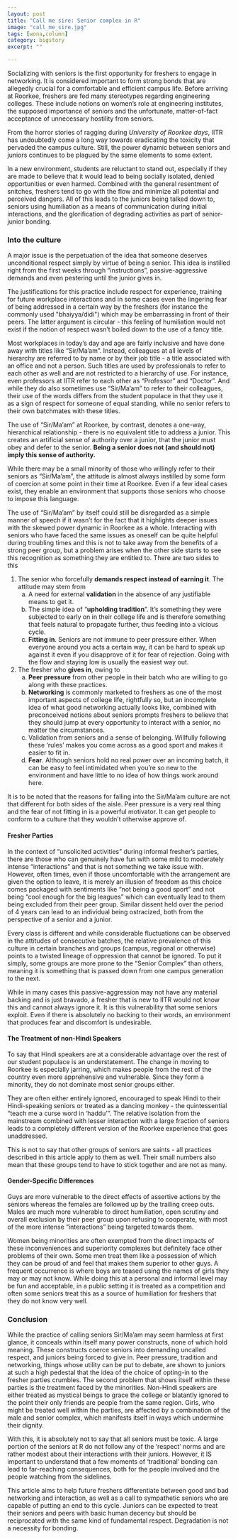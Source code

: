 ```yaml
---
layout: post
title: "Call me sire: Senior complex in R"
image: "call_me_sire.jpg"
tags: [wona,column] 
category: bigstory
excerpt: ""

---
```


Socializing with seniors is the first opportunity for freshers to engage in networking. It is considered important to form strong bonds that are allegedly crucial for a comfortable and efficient campus life. Before arriving at Roorkee, freshers are fed many stereotypes regarding engineering colleges. These include notions on women’s role at engineering institutes, the supposed importance of seniors and the unfortunate, matter-of-fact acceptance of unnecessary hostility from seniors.

From the horror stories of ragging during *University of Roorkee days*, IITR has undoubtedly come a long way towards eradicating the toxicity that pervaded the campus culture. Still, the power dynamic between seniors and juniors continues to be plagued by the same elements to some extent.

In a new environment, students are reluctant to stand out, especially if they are made to believe that it would lead to being socially isolated, denied opportunities or even harmed. Combined with the general resentment of snitches, freshers tend to go with the flow and minimize all potential and perceived dangers. All of this leads to the juniors being talked down to, seniors using humiliation as a means of communication during initial interactions, and the glorification of degrading activities as part of senior-junior bonding.


### <b>Into the culture</b>

A major issue is the perpetuation of the idea that someone deserves unconditional respect simply by virtue of being a senior. This idea is instilled right from the first weeks through “instructions”, passive-aggressive demands and even pestering until the junior gives in. 

The justifications for this practice include respect for experience, training for future workplace interactions and in some cases even the lingering fear of being addressed in a certain way by the freshers (for instance the commonly used "bhaiyya/didi") which may be embarrassing in front of their peers. The latter argument is circular - this feeling of humiliation would not exist if the notion of respect wasn’t boiled down to the use of a fancy title.

Most workplaces in today’s day and age are fairly inclusive and have done away with titles like “Sir/Ma’am”. Instead, colleagues at all levels of hierarchy are referred to by name or by their job title - a title associated with an office and not a person. Such titles are used by professionals to refer to each other as well and are not restricted to a hierarchy of use. For instance, even professors at IITR refer to each other as “Professor” and “Doctor”. And while they do also sometimes use “Sir/Ma’am” to refer to their colleagues, their use of the words differs from the student populace in that they use it as a sign of respect for someone of equal standing, while no senior refers to their own batchmates with these titles. 

The use of “Sir/Ma’am” at Roorkee, by contrast, denotes a one-way, hierarchical relationship - there is no equivalent title to address a junior. This creates an artificial sense of authority over a junior, that the junior must obey and defer to the senior. **Being a senior does not (and should not) imply this sense of authority.** 

While there may be a small minority of those who willingly refer to their seniors as “Sir/Ma’am”, the attitude is almost always instilled by some form of coercion at some point in their time at Roorkee. Even if a few ideal cases exist, they enable an environment that supports those seniors who choose to impose this language. 

The use of “Sir/Ma’am” by itself could still be disregarded as a simple manner of speech if it wasn’t for the fact that it highlights deeper issues with the skewed power dynamic in Roorkee as a whole. Interacting with seniors who have faced the same issues as oneself can be quite helpful during troubling times and this is not to take away from the benefits of a strong peer group, but a problem arises when the other side starts to see this recognition as something they are entitled to. There are two sides to this
<ol type="1">
   <li>  The senior who forcefully <b>demands respect instead of earning it</b>. The attitude may stem from
   <ol type="a">
    <li>A need for external <b>validation</b> in the absence of any justifiable means to get it.</li>
   
   <li> The simple idea of “<b>upholding tradition</b>”. It’s something they were subjected to early on in their college life and is therefore something that feels natural to propagate further, thus feeding into a vicious cycle.</li>
   
   <li> <b>Fitting in</b>. Seniors are not immune to peer pressure either. When everyone around you acts a certain way, it can be hard to speak up against it even if you disapprove of it for fear of rejection. Going with the flow and staying low is usually the easiest way out.</li>
   </ol>
   </li>
  <li>
  The fresher who <b>gives in</b>, owing to
   <ol type="a">
   <li> <b>Peer pressure</b> from other people in their batch who are willing to go along with these practices.</li>
   
   <li> <b>Networking</b> is commonly marketed to freshers as one of the most important aspects of college life, rightfully so, but an incomplete idea of what good networking actually looks like, combined with preconceived notions about seniors prompts freshers to believe that they should jump at every opportunity to interact with a senior, no matter the circumstances.</li>
   
   <li> Validation from seniors and a sense of belonging. Willfully following these ‘rules’ makes you come across as a good sport and makes it easier to fit in.</li>
   
   <li> <b>Fear</b>. Although seniors hold no real power over an incoming batch, it can be easy to feel intimidated when you’re so new to the environment and have little to no idea of how things work around here.</li>
   </ol>
   </li>
</ol>


It is to be noted that the reasons for falling into the Sir/Ma’am culture are not that different for both sides of the aisle. Peer pressure is a very real thing and the fear of not fitting in is a powerful motivator. It can get people to conform to a culture that they wouldn’t otherwise approve of.

#### <b>Fresher Parties</b>
In the context of “unsolicited activities” during informal fresher’s parties, there are those who can genuinely have fun with some mild to moderately intense “interactions”  and that is not something we take issue with. However, often times, even if those uncomfortable with the arrangement are given the option to leave, it is merely an illusion of freedom as this choice comes packaged with sentiments like “not being a good sport” and not being “cool enough for the big leagues” which can eventually lead to them being excluded from their peer group. Similar dissent held over the period of 4 years can lead to an individual being ostracized, both from the perspective of a senior and a junior.

Every class is different and while considerable fluctuations can be observed in the attitudes of consecutive batches, the relative prevalence of this culture in certain branches and groups (campus, regional or otherwise) points to a twisted lineage of oppression that cannot be ignored. To put it simply, some groups are more prone to the “Senior Complex” than others, meaning it is something that is passed down from one campus generation to the next.

While in many cases this passive-aggression may not have any material backing and is just bravado, a fresher that is new to IITR would not know this and cannot always ignore it. It is this vulnerability that some seniors exploit. Even if there is absolutely no backing to their words, an environment that produces fear and discomfort is undesirable.

#### <b>The Treatment of non-Hindi Speakers</b>
To say that Hindi speakers are at a considerable advantage over the rest of our student populace is an understatement. The change in moving to Roorkee is especially jarring, which makes people from the rest of the country even more apprehensive and vulnerable. Since they form a minority, they do not dominate most senior groups either.

They are often either entirely ignored, encouraged to speak Hindi to their Hindi-speaking seniors or treated as a dancing monkey - the quintessential “teach me a curse word in ‘haddu’”. The relative isolation from the mainstream combined with lesser interaction with a large fraction of seniors leads to a completely different version of the Roorkee experience that goes unaddressed. 

This is not to say that other groups of seniors are saints - all practices described in this article apply to them as well. Their small numbers also mean that these groups tend to have to stick together and are not as many.

#### <b>Gender-Specific Differences</b>
Guys are more vulnerable to the direct effects of assertive actions by the seniors whereas the females are followed up by the trailing creep outs. Males are much more vulnerable to direct humiliation, open scrutiny and overall exclusion by their peer group upon refusing to cooperate, with most of the more intense “interactions” being targeted towards them.

Women being minorities are often exempted from the direct impacts of these inconveniences and superiority complexes but definitely face other problems of their own. Some men treat them like a possession of which they can be proud of and feel that makes them superior to other guys. A frequent occurrence is where boys are teased using the names of girls they may or may not know. While doing this at a personal and informal level may be fun and acceptable, in a public setting it is treated as a competition and often some seniors treat this as a source of humiliation for freshers that they do not know very well. 

### <b>Conclusion</b>
While the practice of calling seniors Sir/Ma’am may seem harmless at first glance, it conceals within itself many power constructs, none of which hold meaning. These constructs coerce seniors into demanding uncalled respect, and juniors being forced to give in. Peer pressure, tradition and networking, things whose utility can be put to debate, are shown to juniors at such a high pedestal that the idea of the choice of opting-in to the fresher parties crumbles. The second problem that shows itself within these parties is the treatment faced by the minorities. Non-Hindi speakers are either treated as mystical beings to grace the college or blatantly ignored to the point their only friends are people from the same region. Girls, who might be treated well within the parties, are affected by a combination of the male and senior complex, which manifests itself in ways which undermine their dignity. 

With this, it is absolutely not to say that all seniors must be toxic. A large portion of the seniors at R do not follow any of the ‘respect’ norms and are rather modest about their interactions with their juniors. However, it IS important to understand that a few moments of ‘traditional’ bonding can lead to far-reaching consequences, both for the people involved and the people watching from the sidelines.

This article aims to help future freshers differentiate between good and bad networking and interaction, as well as a call to sympathetic seniors who are capable of putting an end to this cycle. Juniors can be expected to treat their seniors and peers with basic human decency but should be reciprocated with the same kind of fundamental respect. Degradation is not a necessity for bonding.
